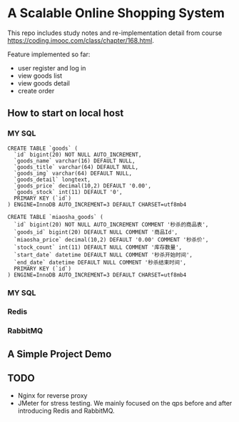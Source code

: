 # A Scalable Online Shopping System

This repo includes study notes and re-implementation detail from course https://coding.imooc.com/class/chapter/168.html.

Feature implemented so far:
* user register and log in
* view goods list
* view goods detail
* create order

## How to start on local host 
### MY SQL
```
CREATE TABLE `goods` (
  `id` bigint(20) NOT NULL AUTO_INCREMENT,
  `goods_name` varchar(16) DEFAULT NULL,
  `goods_title` varchar(64) DEFAULT NULL,
  `goods_img` varchar(64) DEFAULT NULL,
  `goods_detail` longtext,
  `goods_price` decimal(10,2) DEFAULT '0.00',
  `goods_stock` int(11) DEFAULT '0',
  PRIMARY KEY (`id`)
) ENGINE=InnoDB AUTO_INCREMENT=3 DEFAULT CHARSET=utf8mb4

CREATE TABLE `miaosha_goods` (
  `id` bigint(20) NOT NULL AUTO_INCREMENT COMMENT '秒杀的商品表',
  `goods_id` bigint(20) DEFAULT NULL COMMENT '商品Id',
  `miaosha_price` decimal(10,2) DEFAULT '0.00' COMMENT '秒杀价',
  `stock_count` int(11) DEFAULT NULL COMMENT '库存数量',
  `start_date` datetime DEFAULT NULL COMMENT '秒杀开始时间',
  `end_date` datetime DEFAULT NULL COMMENT '秒杀结束时间',
  PRIMARY KEY (`id`)
) ENGINE=InnoDB AUTO_INCREMENT=3 DEFAULT CHARSET=utf8mb4
```
### MY SQL
### Redis
### RabbitMQ
## A Simple Project Demo 


## TODO
* Nginx for reverse proxy
* JMeter for stress testing. We mainly focused on the qps before and after introducing Redis and RabbitMQ.
